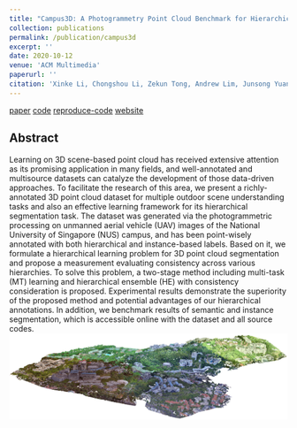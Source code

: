 ```yaml
---
title: "Campus3D: A Photogrammetry Point Cloud Benchmark for Hierarchical Understanding of Outdoor Scene"
collection: publications
permalink: /publication/campus3d
excerpt: ''
date: 2020-10-12
venue: 'ACM Multimedia'
paperurl: ''
citation: 'Xinke Li, Chongshou Li, Zekun Tong, Andrew Lim, Junsong Yuan, Yuwei Wu, Jing Tang, Raymond Huang. (2020) &quot;Campus3D: A Photogrammetry Point Cloud Benchmark for Hierarchical Understanding of Outdoor Scene.&quot; <i>Proceedings of the 28th ACM International Conference on Multimedia. </i>.2020.'
---
```

[paper](https://dl.acm.org/doi/abs/10.1145/3394171.3413661) [code](https://github.com/shinke-li/Campus3D) [reproduce-code](https://github.com/Yuqing-Liao/reproduce-campus3d) [website](https://3d.nus.app)
## Abstract
Learning on 3D scene-based point cloud has received extensive attention as its promising application in many fields, and well-annotated and multisource datasets can catalyze the development of those data-driven approaches. To facilitate the research of this area, we present a richly-annotated 3D point cloud dataset for multiple outdoor scene understanding tasks and also an effective learning framework for its hierarchical segmentation task. The dataset was generated via the photogrammetric processing on unmanned aerial vehicle (UAV) images of the National University of Singapore (NUS) campus, and has been point-wisely annotated with both hierarchical and instance-based labels. Based on it, we formulate a hierarchical learning problem for 3D point cloud segmentation and propose a measurement evaluating consistency across various hierarchies. To solve this problem, a two-stage method including multi-task (MT) learning and hierarchical ensemble (HE) with consistency consideration is proposed. Experimental results demonstrate the superiority of the proposed method and potential advantages of our hierarchical annotations. In addition, we benchmark results of semantic and instance segmentation, which is accessible online with the dataset and all source codes.
![campus3d](/images/SixRegion.png)


